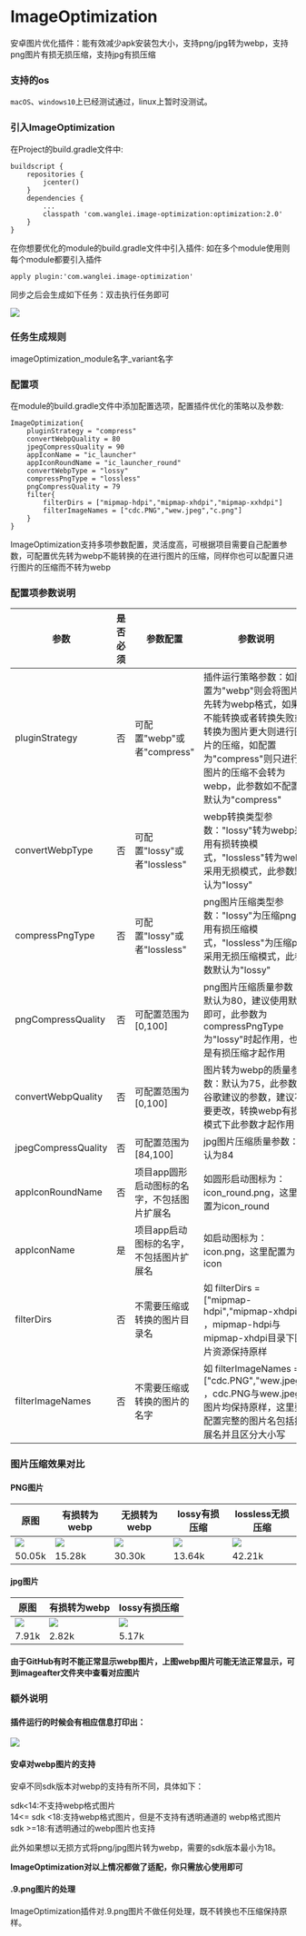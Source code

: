 # ImageOptimization

安卓图片优化插件：能有效减少apk安装包大小，支持png/jpg转为webp，支持png图片有损无损压缩，支持jpg有损压缩

### 支持的os

`macOS`、`windows10`上已经测试通过，linux上暂时没测试。

### 引入ImageOptimization

在Project的build.gradle文件中:  

```
buildscript {
    repositories {
        jcenter()
    }
    dependencies {
        ...
        classpath 'com.wanglei.image-optimization:optimization:2.0'
    }
}
```  

在你想要优化的module的build.gradle文件中引入插件: 如在多个module使用则每个module都要引入插件 

`apply plugin:'com.wanglei.image-optimization'`  

同步之后会生成如下任务：双击执行任务即可

![](imageafter/tasks.jpg)  

### 任务生成规则

imageOptimization_module名字_variant名字

### 配置项

在module的build.gradle文件中添加配置选项，配置插件优化的策略以及参数:  

```
ImageOptimization{
    pluginStrategy = "compress"
    convertWebpQuality = 80
    jpegCompressQuality = 90
    appIconName = "ic_launcher"
    appIconRoundName = "ic_launcher_round"
    convertWebpType = "lossy"
    compressPngType = "lossless"
    pngCompressQuality = 79
    filter{
        filterDirs = ["mipmap-hdpi","mipmap-xhdpi","mipmap-xxhdpi"]
        filterImageNames = ["cdc.PNG","wew.jpeg","c.png"]
    }
}
```  
ImageOptimization支持多项参数配置，灵活度高，可根据项目需要自己配置参数，可配置优先转为webp不能转换的在进行图片的压缩，同样你也可以配置只进行图片的压缩而不转为webp

### 配置项参数说明

| 参数 | 是否必须 |参数配置 |参数说明 |
|--|--|--|--|
| pluginStrategy | 否 | 可配置"webp"或者"compress" | 插件运行策略参数：如配置为"webp"则会将图片优先转为webp格式，如果不能转换或者转换失败或转换为图片更大则进行图片的压缩，如配置为"compress"则只进行图片的压缩不会转为webp，此参数如不配置默认为"compress" |
| convertWebpType | 否 | 可配置"lossy"或者"lossless" | webp转换类型参数："lossy"转为webp采用有损转换模式，"lossless"转为webp采用无损模式，此参数默认为"lossy" |
| compressPngType | 否 | 可配置"lossy"或者"lossless" | png图片压缩类型参数："lossy"为压缩png采用有损压缩模式，"lossless"为压缩png采用无损压缩模式，此参数默认为"lossy" |
| pngCompressQuality | 否 | 可配置范围为[0,100] | png图片压缩质量参数：默认为80，建议使用默认即可，此参数为compressPngType为"lossy"时起作用，也就是有损压缩才起作用 |
| convertWebpQuality | 否 | 可配置范围为[0,100] | 图片转为webp的质量参数：默认为75，此参数为谷歌建议的参数，建议不要更改，转换webp有损模式下此参数才起作用 |
| jpegCompressQuality | 否 | 可配置范围为[84,100] | jpg图片压缩质量参数：默认为84 |
| appIconRoundName | 否 | 项目app圆形启动图标的名字，不包括图片扩展名 | 如圆形启动图标为：icon_round.png，这里配置为icon_round |
| appIconName | 是 | 项目app启动图标的名字，不包括图片扩展名 | 如启动图标为：icon.png，这里配置为icon |
| filterDirs | 否 | 不需要压缩或转换的图片目录名 | 如 filterDirs = ["mipmap-hdpi","mipmap-xhdpi"] ，mipmap-hdpi与mipmap-xhdpi目录下图片资源保持原样|
| filterImageNames | 否 | 不需要压缩或转换的图片的名字 | 如 filterImageNames = ["cdc.PNG","wew.jpeg"] ，cdc.PNG与wew.jpeg图片均保持原样，这里要配置完整的图片名包括扩展名并且区分大小写|

### 图片压缩效果对比

#### PNG图片
| 原图 | 有损转为webp | 无损转为webp | lossy有损压缩 | lossless无损压缩 |
|--|--|--|--|--|
| ![](imageafter/h.png) | ![](imageafter/h_webp.webp) | ![](imageafter/h_webp_lossless.webp) | ![](imageafter/h_lossy.png) | ![](imageafter/h_lossless.png) |
| 50.05k | 15.28k | 30.30k | 13.64k | 42.21k |

#### jpg图片
| 原图 | 有损转为webp | lossy有损压缩 |
|--|--|--|
| ![](imageafter/wece.jpg) | ![](imageafter/wece_webp.webp) | ![](imageafter/wece_lossy.jpg) |
| 7.91k | 2.82k | 5.17k |

#### 由于GitHub有时不能正常显示webp图片，上图webp图片可能无法正常显示，可到imageafter文件夹中查看对应图片

###  额外说明

#### 插件运行的时候会有相应信息打印出：

![](imageafter/log.jpg)  

#### 安卓对webp图片的支持

安卓不同sdk版本对webp的支持有所不同，具体如下：

sdk<14:不支持webp格式图片  
14<= sdk <18:支持webp格式图片，但是不支持有透明通道的 webp格式图片  
sdk >=18:有透明通过的webp图片也支持  

此外如果想以无损方式将png/jpg图片转为webp，需要的sdk版本最小为18。

**ImageOptimization对以上情况都做了适配，你只需放心使用即可**

#### .9.png图片的处理

ImageOptimization插件对.9.png图片不做任何处理，既不转换也不压缩保持原样。



















